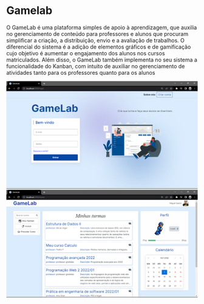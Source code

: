 # Gamelab

O GameLab é uma plataforma simples de apoio à aprendizagem, que auxilia no gerenciamento de conteúdo para professores e alunos que procuram simplificar a criação, a distribuição, envio e a avaliação de trabalhos. O diferencial do sistema é a adição de elementos gráficos e de gamificação cujo objetivo é aumentar o engajamento dos alunos nos cursos matriculados. Além disso, o GameLab também implementa no seu sistema a funcionalidade do Kanban, com intuito de auxiliar no gerenciamento de atividades tanto para os professores quanto para os alunos

![Login](./frontend/src/assets/login.png)
![Home](./frontend/src/assets/home.png)